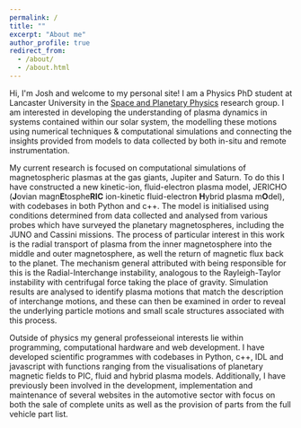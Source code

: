 ```yaml
---
permalink: /
title: ""
excerpt: "About me"
author_profile: true
redirect_from:
  - /about/
  - /about.html
---
```


Hi, I'm Josh and welcome to my personal site! I am a Physics PhD student at Lancaster University in the [Space and Planetary Physics](https://www.lancaster.ac.uk/physics/research/astrophysics/space-and-planetary-physics/) research group. I am interested in developing the understanding of plasma dynamics in systems contained within our solar system, the modelling these motions using numerical techniques & computational simulations and connecting the insights provided from models to data collected by both in-situ and remote instrumentation.     

My current research is focused on computational simulations of magnetospheric plasmas at the gas giants, Jupiter and Saturn. To do this I have constructed a new kinetic-ion, fluid-electron plasma model, JERICHO (**J**ovian magn**E**tosphe**RIC** ion-kinetic fluid-electron **H**ybrid plasma m**O**del), with codebases in both Python and c++. The model is initialised using conditions determined from data collected and analysed from various probes which have surveyed the planetary magnetospheres, including the JUNO and Cassini missions. The process of particular interest in this work is the radial transport of plasma from the inner magnetosphere into the middle and outer magnetosphere, as well the return of magnetic flux back to the planet. The mechanism general attributed with being responsible for this is the Radial-Interchange instability, analogous to the Rayleigh-Taylor instability with centrifugal force taking the place of gravity. Simulation results are analysed to identify plasma motions that match the description of interchange motions, and these can then be examined in order to reveal the underlying particle motions and small scale structures associated with this process.

Outside of physics my general professeional interests lie within programming, computational hardware and web development. I have developed scientific programmes with codebases in Python, c++, IDL and javascript with functions ranging from the visualisations of planetary magnetic fields to PIC, fluid and hybrid plasma models. Additionally, I have previously been involved in the development, implementation and maintenance of several websites in the automotive sector with focus on both the sale of complete units as well as the provision of parts from the full vehicle part list.
